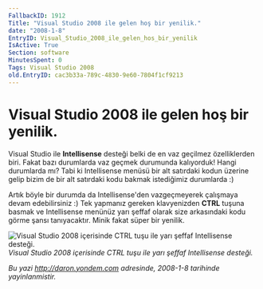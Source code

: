 ```yaml
---
FallbackID: 1912
Title: "Visual Studio 2008 ile gelen hoş bir yenilik."
date: "2008-1-8"
EntryID: Visual_Studio_2008_ile_gelen_hos_bir_yenilik
IsActive: True
Section: software
MinutesSpent: 0
Tags: Visual Studio 2008
old.EntryID: cac3b33a-789c-4830-9e60-7804f1cf9213
---
```

# Visual Studio 2008 ile gelen hoş bir yenilik.
Visual Studio ile **Intellisense** desteği belki de en vaz geçilmez
özelliklerden biri. Fakat bazı durumlarda vaz geçmek durumunda
kalıyorduk! Hangi durumlarda mı? Tabi ki Intellisense menüsü bir alt
satırdaki kodun üzerine gelip bizim de bir alt satırdaki kodu bakmak
istediğimiz durumlarda :)

Artık böyle bir durumda da Intellisense'den vazgeçmeyerek çalışmaya
devam edebilirsiniz :) Tek yapmanız gereken klavyenizden **CTRL** tuşuna
basmak ve Intellisense menünüz yarı şeffaf olarak size arkasındaki kodu
görme şansı tanıyacaktır. Minik fakat süper bir yenilik.

![Visual Studio 2008 içerisinde CTRL tuşu ile yarı şeffaf Intellisense
desteği.](media/Visual_Studio_2008_ile_gelen_hos_bir_yenilik/08012008.png)\
*Visual Studio 2008 içerisinde CTRL tuşu ile yarı şeffaf Intellisense
desteği.*



*Bu yazi http://daron.yondem.com adresinde, 2008-1-8 tarihinde yayinlanmistir.*
